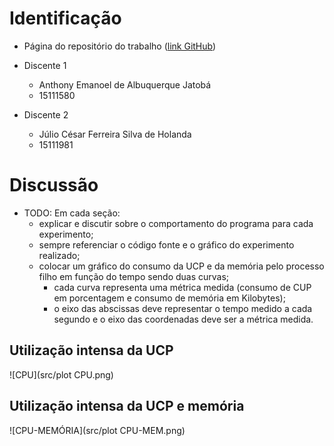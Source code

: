 # Identificação

* Página do repositório do trabalho ([link GitHub](https://github.com/ninguem26/teaching)) 

* Discente 1
	* Anthony Emanoel de Albuquerque Jatobá
	* 15111580
* Discente 2
	* Júlio César Ferreira Silva de Holanda
	* 15111981

# Discussão 

* TODO: Em cada seção:
	* explicar e discutir sobre o comportamento do programa para cada experimento;
	* sempre referenciar o código fonte e o gráfico do experimento realizado;
	* colocar um gráfico do consumo da UCP e da memória pelo processo filho em função do tempo sendo duas curvas;
		* cada curva representa uma métrica medida (consumo de CUP em porcentagem e consumo de memória em Kilobytes);
		* o eixo das abscissas deve representar o tempo medido a cada segundo e o eixo das coordenadas deve ser a métrica medida.


## Utilização intensa da UCP
![CPU](src/plot CPU.png)

## Utilização intensa da UCP e memória
![CPU-MEMÓRIA](src/plot CPU-MEM.png)
